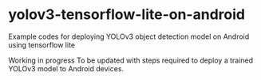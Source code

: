# yolov3-tensorflow-lite-on-android
Example codes for deploying YOLOv3 object detection model on Android using tensorflow lite

Working in progress
To be updated with steps required to deploy a trained YOLOv3 model to Android devices.
